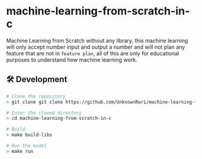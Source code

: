 # machine-learning-from-scratch-in-c

Machine Learning from Scratch without any library, this machine learning will only accept number input and output a number and will not plan any feature that are not in `feature plan`, all of this are only for educational purposes to understand how machine learning work.

## 🛠️ Development

```bash
# Clone the repository
> git clone git clone https://github.com/UnknownRori/machine-learning-from-scratch-in-c

# Enter the cloned directory
> cd machine-learning-from-scratch-in-c

# Build
> make build-libs

# Run the model
> make run
```
